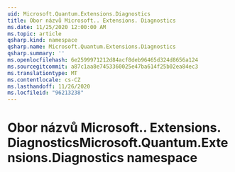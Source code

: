 ```yaml
---
uid: Microsoft.Quantum.Extensions.Diagnostics
title: Obor názvů Microsoft.. Extensions. Diagnostics
ms.date: 11/25/2020 12:00:00 AM
ms.topic: article
qsharp.kind: namespace
qsharp.name: Microsoft.Quantum.Extensions.Diagnostics
qsharp.summary: ''
ms.openlocfilehash: 6e2599971212d84acf8deb96465d324d8656a124
ms.sourcegitcommit: a87c1aa8e7453360025e47ba614f25b02ea84ec3
ms.translationtype: MT
ms.contentlocale: cs-CZ
ms.lasthandoff: 11/26/2020
ms.locfileid: "96213238"
---
```

# <a name="microsoftquantumextensionsdiagnostics-namespace"></a><span data-ttu-id="fde96-102">Obor názvů Microsoft.. Extensions. Diagnostics</span><span class="sxs-lookup"><span data-stu-id="fde96-102">Microsoft.Quantum.Extensions.Diagnostics namespace</span></span>



